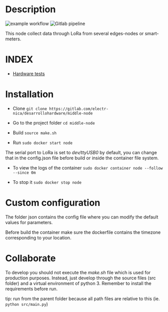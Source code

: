 # Description
![example workflow](https://github.com/AdrianVazquezMejia/middle-node/actions/workflows/python-app.yml/badge.svg)
![Gitlab pipeline](https://gitlab.com/electr-nica/desarrollohardware/middle-node/badges/master/pipeline.svg)


This node collect data through LoRa from several edges-nodes or smart-meters.
# INDEX

* [Hardware tests](docs/hardware_test.md) 

# Installation

* Clone `git clone https://gitlab.com/electr-nica/desarrollohardware/middle-node`

* Go to the project folder `cd middle-node`

* Build `source make.sh`

* Run `sudo docker start node`

The serial port to  LoRa is set to *dev/ttyUSB0* by default, you can change that
in the config.json file before build or inside the container file system.

* To view the logs of the container `sudo docker container node --follow --since 0m`

* To stop it `sudo docker stop node`

#  Custom configuration

The folder json contains the config file where you can modify the default values for parameters.

Before build the container make sure the dockerfile contains the timezone corresponding to your location.

# Collaborate

To develop you should not execute the *make.sh* file which is used for production purposes.
Instead, just develop through the source files (src folder) and a virtual environment of python 3. Remember to install the requirements before run.

tip: run from the parent folder because all path files are relative to this (ie. `python src/main.py`)
